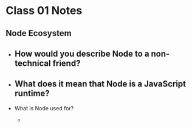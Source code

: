 # Class 01 Notes

## Node Ecosystem

- How would you describe Node to a non-technical friend?
  -  

- What does it mean that Node is a JavaScript runtime?
  -  

- What is Node used for?

  -  
